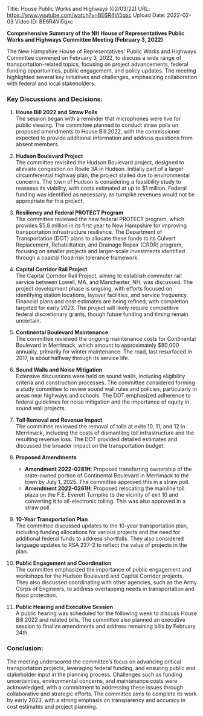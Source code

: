Title: House Public Works and Highways (02/03/22)
URL: https://www.youtube.com/watch?v=BE6R4Vi5qxc
Upload Date: 2022-02-03
Video ID: BE6R4Vi5qxc

**Comprehensive Summary of the NH House of Representatives Public Works and Highways Committee Meeting (February 3, 2022)**

The New Hampshire House of Representatives' Public Works and Highways Committee convened on February 3, 2022, to discuss a wide range of transportation-related topics, focusing on project advancements, federal funding opportunities, public engagement, and policy updates. The meeting highlighted several key initiatives and challenges, emphasizing collaboration with federal and local stakeholders.

### **Key Discussions and Decisions:**

1. **House Bill 2022 and Straw Polls**  
   The session began with a reminder that microphones were live for public viewing. The committee planned to conduct straw polls on proposed amendments to House Bill 2022, with the commissioner expected to provide additional information and address questions from absent members.

2. **Hudson Boulevard Project**  
   The committee revisited the Hudson Boulevard project, designed to alleviate congestion on Route 3A in Hudson. Initially part of a larger circumferential highway plan, the project stalled due to environmental concerns. The town of Hudson is considering a feasibility study to reassess its viability, with costs estimated at up to $1 million. Federal funding was identified as necessary, as turnpike revenues would not be appropriate for this project.

3. **Resiliency and Federal PROTECT Program**  
   The committee reviewed the new federal PROTECT program, which provides $5.8 million in its first year to New Hampshire for improving transportation infrastructure resilience. The Department of Transportation (DOT) plans to allocate these funds to its Culvert Replacement, Rehabilitation, and Drainage Repair (CRDR) program, focusing on smaller projects and larger-scale investments identified through a coastal flood risk tolerance framework.

4. **Capital Corridor Rail Project**  
   The Capital Corridor Rail Project, aiming to establish commuter rail service between Lowell, MA, and Manchester, NH, was discussed. The project development phase is ongoing, with efforts focused on identifying station locations, layover facilities, and service frequency. Financial plans and cost estimates are being refined, with completion targeted for early 2023. The project will likely require competitive federal discretionary grants, though future funding and timing remain uncertain.

5. **Continental Boulevard Maintenance**  
   The committee reviewed the ongoing maintenance costs for Continental Boulevard in Merrimack, which amount to approximately $80,000 annually, primarily for winter maintenance. The road, last resurfaced in 2017, is about halfway through its service life.

6. **Sound Walls and Noise Mitigation**  
   Extensive discussions were held on sound walls, including eligibility criteria and construction processes. The committee considered forming a study committee to review sound wall rules and policies, particularly in areas near highways and schools. The DOT emphasized adherence to federal guidelines for noise mitigation and the importance of equity in sound wall projects.

7. **Toll Removal and Revenue Impact**  
   The committee reviewed the removal of tolls at exits 10, 11, and 12 in Merrimack, including the costs of dismantling toll infrastructure and the resulting revenue loss. The DOT provided detailed estimates and discussed the broader impact on the transportation budget.

8. **Proposed Amendments**  
   - **Amendment 2022-0281H**: Proposed transferring ownership of the state-owned portion of Continental Boulevard in Merrimack to the town by July 1, 2025. The committee approved this in a straw poll.  
   - **Amendment 2022-0261H**: Proposed relocating the mainline toll plaza on the F.E. Everett Turnpike to the vicinity of exit 10 and converting it to all-electronic tolling. This was also approved in a straw poll.

9. **10-Year Transportation Plan**  
   The committee discussed updates to the 10-year transportation plan, including funding allocations for various projects and the need for additional federal funds to address shortfalls. They also considered language updates to RSA 237-2 to reflect the value of projects in the plan.

10. **Public Engagement and Coordination**  
    The committee emphasized the importance of public engagement and workshops for the Hudson Boulevard and Capital Corridor projects. They also discussed coordinating with other agencies, such as the Army Corps of Engineers, to address overlapping needs in transportation and flood protection.

11. **Public Hearing and Executive Session**  
    A public hearing was scheduled for the following week to discuss House Bill 2022 and related bills. The committee also planned an executive session to finalize amendments and address remaining bills by February 24th.

### **Conclusion:**  
The meeting underscored the committee’s focus on advancing critical transportation projects, leveraging federal funding, and ensuring public and stakeholder input in the planning process. Challenges such as funding uncertainties, environmental concerns, and maintenance costs were acknowledged, with a commitment to addressing these issues through collaborative and strategic efforts. The committee aims to complete its work by early 2023, with a strong emphasis on transparency and accuracy in cost estimates and project planning.